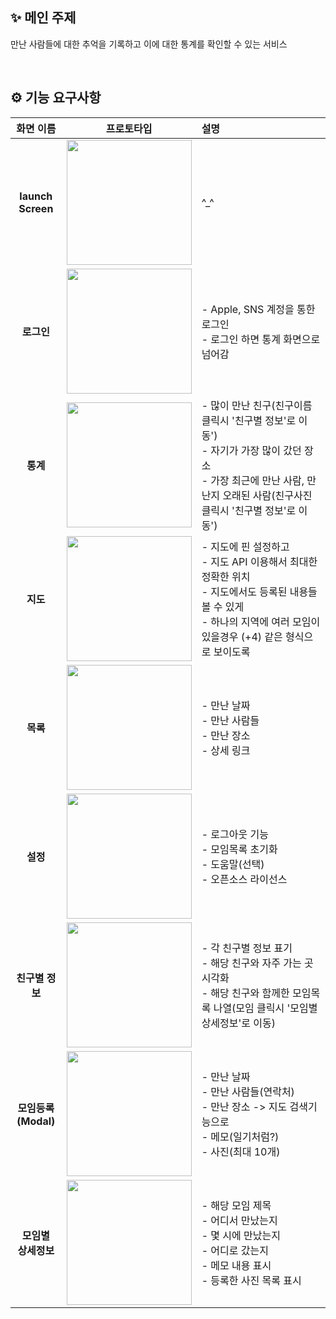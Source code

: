 ## ✨ 메인 주제

만난 사람들에 대한 추억을 기록하고 이에 대한 통계를 확인할 수 있는 서비스

</br>

## ⚙️ 기능 요구사항

|화면 이름|프로토타입|설명|
|:-:|:-:|:-|
|**launch** </br> **Screen**|<img src="https://i.imgur.com/eOMCHRK.png" width=200>|\^_^ |
|**로그인**|<img src="https://i.imgur.com/G7X4C9m.png" width=200>|- Apple, SNS 계정을 통한 로그인<br> - 로그인 하면 통계 화면으로 넘어감|
|**통계**|<img width=200 src="https://i.imgur.com/oDBv1RX.png">|- 많이 만난 친구(친구이름 클릭시 '친구별 정보'로 이동') <br> - 자기가 가장 많이 갔던 장소 <br> - 가장 최근에 만난 사람, 만난지 오래된 사람(친구사진 클릭시 '친구별 정보'로 이동')|
|**지도**|<img width=200 src="https://i.imgur.com/pQY7LEt.png">|- 지도에 핀 설정하고 <br> - 지도 API 이용해서 최대한 정확한 위치<br> - 지도에서도 등록된 내용들 볼 수 있게 <br> - 하나의 지역에 여러 모임이 있을경우 (+4) 같은 형식으로 보이도록|
|**목록**|<img width=200 src="https://i.imgur.com/h5aRhMf.png">|- 만난 날짜 <br> - 만난 사람들 <br> - 만난 장소 <br> - 상세 링크 |
|**설정**|<img width=200 src="https://i.imgur.com/rPI0JUL.png">|- 로그아웃 기능 <br> - 모임목록 초기화 <br> - 도움말(선택) <br> - 오픈소스 라이선스|
|**친구별 정보**|<img width=200 src="https://i.imgur.com/Rwv0aX2.png">|- 각 친구별 정보 표기 <br> - 해당 친구와 자주 가는 곳 시각화<br> - 해당 친구와 함께한 모임목록 나열(모임 클릭시 '모임별 상세정보'로 이동)|
|**모임등록** </br> **(Modal)**|<img width=200 src="https://i.imgur.com/aX7umyS.png">| - 만난 날짜 </br> - 만난 사람들(연락처) </br> - 만난 장소 -> 지도 검색기능으로 </br> - 메모(일기처럼?) </br> - 사진(최대 10개) |
|**모임별** </br> **상세정보**|<img width=200 src="https://i.imgur.com/d1Zpxd1.png">|- 해당 모임 제목 <br>- 어디서 만났는지 <br> - 몇 시에 만났는지 <br> - 어디로 갔는지 <br> - 메모 내용 표시 <br> - 등록한 사진 목록 표시 <br>|

